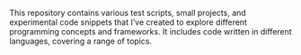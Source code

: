 This repository contains various test scripts, small projects, and experimental code snippets that I’ve created to explore different programming concepts and frameworks. It includes code written in different languages, covering a range of topics.
